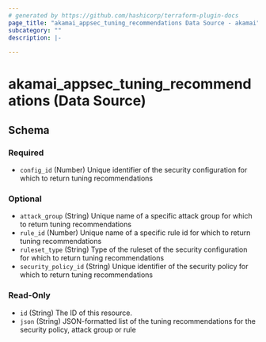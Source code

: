 ```yaml
---
# generated by https://github.com/hashicorp/terraform-plugin-docs
page_title: "akamai_appsec_tuning_recommendations Data Source - akamai"
subcategory: ""
description: |-
  
---
```


# akamai_appsec_tuning_recommendations (Data Source)





<!-- schema generated by tfplugindocs -->
## Schema

### Required

- `config_id` (Number) Unique identifier of the security configuration for which to return tuning recommendations

### Optional

- `attack_group` (String) Unique name of a specific attack group for which to return tuning recommendations
- `rule_id` (Number) Unique name of a specific rule id for which to return tuning recommendations
- `ruleset_type` (String) Type of the ruleset of the security configuration for which to return tuning recommendations
- `security_policy_id` (String) Unique identifier of the security policy for which to return tuning recommendations

### Read-Only

- `id` (String) The ID of this resource.
- `json` (String) JSON-formatted list of the tuning recommendations for the security policy, attack group or rule
